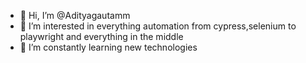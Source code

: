 - 👋 Hi, I’m @Adityagautamm
- 👀 I’m interested in everything automation from cypress,selenium to playwright and everything in the middle
- 🌱 I’m constantly learning new technologies

<!---
Adityagautamm/Adityagautamm is a ✨ special ✨ repository because its `README.md` (this file) appears on your GitHub profile.
You can click the Preview link to take a look at your changes.
--->
